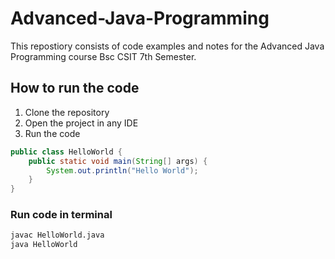 # Advanced-Java-Programming

This repostiory consists of code examples and notes for the Advanced Java Programming course Bsc CSIT 7th Semester.

## How to run the code
1. Clone the repository
2. Open the project in any IDE
3. Run the code

```java
public class HelloWorld {
    public static void main(String[] args) {
        System.out.println("Hello World");
    }
}
```

### Run code in terminal
```bash
javac HelloWorld.java
java HelloWorld
```
